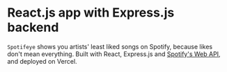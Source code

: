 # React.js app with Express.js backend

`Spotifeye` shows you artists' least liked songs on Spotify, because likes don't mean everything. Built with React, Express.js and [Spotify's Web API](https://developer.spotify.com/documentation/web-api/), and deployed on Vercel.